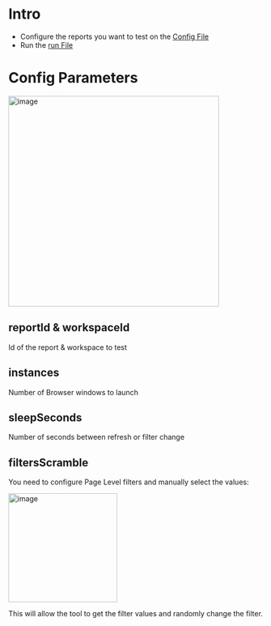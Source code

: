# Intro

- Configure the reports you want to test on the [Config File](./Config.json) 
- Run the [run File](./run.ps1) 

# Config Parameters

<img width="416" alt="image" src="https://user-images.githubusercontent.com/10808715/145500939-e3086cce-3a3c-4527-9c91-0b2488db06c9.png">

## reportId & workspaceId

Id of the report & workspace to test

## instances

Number of Browser windows to launch

## sleepSeconds

Number of seconds between refresh or filter change

## filtersScramble

You need to configure Page Level filters and manually select the values:

<img width="215" alt="image" src="https://user-images.githubusercontent.com/10808715/145501071-a7a1abfa-0542-48a9-adcf-dfda6a142370.png">

This will allow the tool to get the filter values and randomly change the filter.

